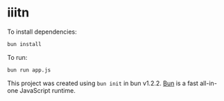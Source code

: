 # iiitn

To install dependencies:

```bash
bun install
```

To run:

```bash
bun run app.js
```

This project was created using `bun init` in bun v1.2.2. [Bun](https://bun.sh) is a fast all-in-one JavaScript runtime.
